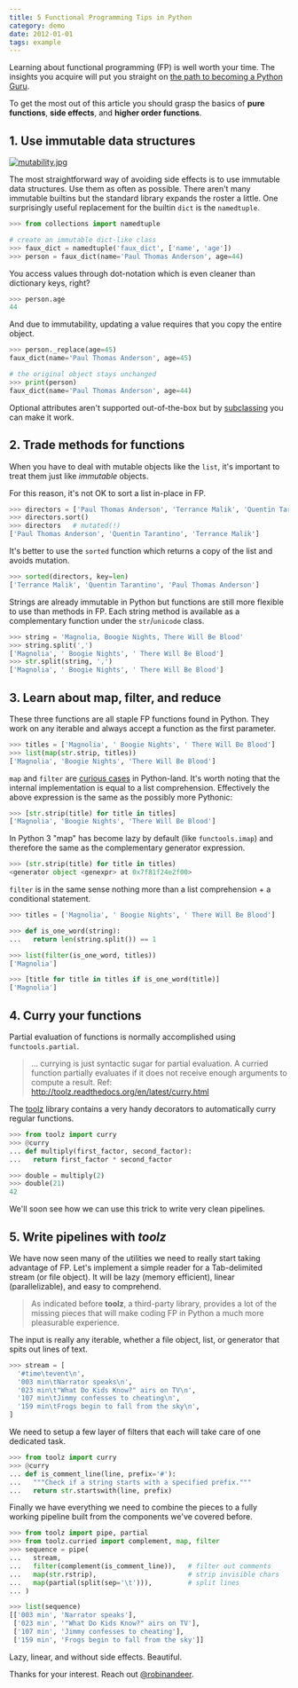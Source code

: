 ```yaml
---
title: 5 Functional Programming Tips in Python
category: demo
date: 2012-01-01
tags: example
---
```


Learning about functional programming (FP) is well worth your time. The insights you acquire will put you straight on [the path to becoming a Python Guru](http://stackoverflow.com/questions/2573135/python-progression-path-from-apprentice-to-guru/2576240).

To get the most out of this article you should grasp the basics of **pure functions**, **side effects**, and **higher order functions**.

## 1. Use immutable data structures
[![mutability.jpg](https://d23f6h5jpj26xu.cloudfront.net/ygckjhtzktb78w_small.jpg)](http://img.svbtle.com/ygckjhtzktb78w.jpg)

The most straightforward way of avoiding side effects is to use immutable data structures. Use them as often as possible. There aren't many immutable builtins but the standard library expands the roster a little. One surprisingly useful replacement for the builtin ``dict`` is the ``namedtuple``.

```python
>>> from collections import namedtuple

# create an immutable dict-like class
>>> faux_dict = namedtuple('faux_dict', ['name', 'age'])
>>> person = faux_dict(name='Paul Thomas Anderson', age=44)

```

You access values through dot-notation which is even cleaner than dictionary keys, right?

```python
>>> person.age
44
```

And due to immutability, updating a value requires that you copy the entire object.

```python
>>> person._replace(age=45)
faux_dict(name='Paul Thomas Anderson', age=45)

# the original object stays unchanged
>>> print(person)
faux_dict(name='Paul Thomas Anderson', age=44)
```

Optional attributes aren't supported out-of-the-box but by [subclassing](http://stackoverflow.com/a/16721002) you can make it work.

## 2. Trade methods for functions
When you have to deal with mutable objects like the ``list``, it's important to treat them just like *immutable* objects.

For this reason, it's not OK to sort a list in-place in FP.

```python
>>> directors = ['Paul Thomas Anderson', 'Terrance Malik', 'Quentin Tarantino']
>>> directors.sort()
>>> directors   # mutated(!)
['Paul Thomas Anderson', 'Quentin Tarantino', 'Terrance Malik']
```

It's better to use the ``sorted`` function which returns a copy of the list and avoids mutation.

```python
>>> sorted(directors, key=len)
['Terrance Malik', 'Quentin Tarantino', 'Paul Thomas Anderson']
```

Strings are already immutable in Python but functions are still more flexible to use than methods in FP. Each string method is available as a complementary function under the ``str``/``unicode`` class.

```python
>>> string = 'Magnolia, Boogie Nights, There Will Be Blood'
>>> string.split(',')
['Magnolia', ' Boogie Nights', ' There Will Be Blood']
>>> str.split(string, ',')
['Magnolia', ' Boogie Nights', ' There Will Be Blood']
```

## 3. Learn about map, filter, and reduce
These three functions are all staple FP functions found in Python. They work on any iterable and always accept a function as the first parameter.

```python
>>> titles = ['Magnolia', ' Boogie Nights', ' There Will Be Blood']
>>> list(map(str.strip, titles))
['Magnolia', 'Boogie Nights', 'There Will Be Blood']
```

``map`` and ``filter`` are [curious cases](http://www.artima.com/weblogs/viewpost.jsp?thread=98196) in Python-land. It's worth noting that the internal implementation is equal to a list comprehension. Effectively the above expression is the same as the possibly more Pythonic:

```python
>>> [str.strip(title) for title in titles]
['Magnolia', 'Boogie Nights', 'There Will Be Blood']
```

In Python 3 "map" has become lazy by default (like ``functools.imap``) and therefore the same as the complementary generator expression.

```python
>>> (str.strip(title) for title in titles)
<generator object <genexpr> at 0x7f81f24e2f00>
```

``filter`` is in the same sense nothing more than a list comprehension + a conditional statement.

```python
>>> titles = ['Magnolia', ' Boogie Nights', ' There Will Be Blood']

>>> def is_one_word(string):
...   return len(string.split()) == 1

>>> list(filter(is_one_word, titles))
['Magnolia']

>>> [title for title in titles if is_one_word(title)]
['Magnolia']
```

## 4. Curry your functions
Partial evaluation of functions is normally accomplished using ``functools.partial``.

> ... currying is just syntactic sugar for partial evaluation. A curried function partially evaluates if it does not receive enough arguments to compute a result. Ref: http://toolz.readthedocs.org/en/latest/curry.html

The [toolz](toolz.readthedocs.org/en/latest/) library contains a very handy decorators to automatically curry regular functions.

```python
>>> from toolz import curry
>>> @curry
... def multiply(first_factor, second_factor):
...   return first_factor * second_factor

>>> double = multiply(2)
>>> double(21)
42
```

We'll soon see how we can use this trick to write very clean pipelines.

## 5. Write pipelines with *toolz*
We have now seen many of the utilities we need to really start taking advantage of FP. Let's implement a simple reader for a Tab-delimited stream (or file object). It will be lazy (memory efficient), linear (parallelizable), and easy to comprehend.

> As indicated before **toolz**, a third-party library, provides a lot of the missing pieces that will make coding FP in Python a much more pleasurable experience.

The input is really any iterable, whether a file object, list, or generator that spits out lines of text.

```python
>>> stream = [
  '#time\tevent\n',
  '003 min\tNarrator speaks\n',
  '023 min\t"What Do Kids Know?" airs on TV\n',
  '107 min\tJimmy confesses to cheating\n',
  '159 min\tFrogs begin to fall from the sky\n',
]
```

We need to setup a few layer of filters that each will take care of one dedicated task.

```python
>>> from toolz import curry
>>> @curry
... def is_comment_line(line, prefix='#'):
...   """Check if a string starts with a specified prefix."""
...   return str.startswith(line, prefix)
```

Finally we have everything we need to combine the pieces to a fully working pipeline built from the components we've covered before.

```python
>>> from toolz import pipe, partial
>>> from toolz.curried import complement, map, filter
>>> sequence = pipe(
...   stream,
...   filter(complement(is_comment_line)),   # filter out comments
...   map(str.rstrip),                       # strip invisible chars
...   map(partial(split(sep='\t'))),         # split lines
... )

>>> list(sequence)
[['003 min', 'Narrator speaks'],
 ['023 min', '"What Do Kids Know?" airs on TV'],
 ['107 min', 'Jimmy confesses to cheating'],
 ['159 min', 'Frogs begin to fall from the sky']]
```

Lazy, linear, and without side effects. Beautiful.

Thanks for your interest. Reach out [@robinandeer](https://twitter.com/robinandeer).
